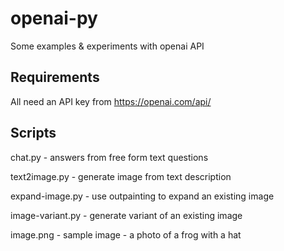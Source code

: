 # openai-py
Some examples &amp; experiments with openai API

## Requirements

All need an API key from <https://openai.com/api/>

## Scripts

chat.py - answers from free form text questions

text2image.py - generate image from text description

expand-image.py - use outpainting to expand an existing image

image-variant.py - generate variant of an existing image

image.png - sample image - a photo of a frog with a hat
